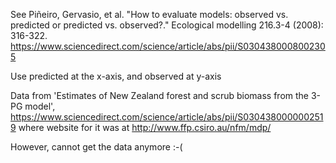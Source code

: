 See Piñeiro, Gervasio, et al. "How to evaluate models: observed vs. predicted or predicted vs. observed?." Ecological modelling 216.3-4 (2008): 316-322. https://www.sciencedirect.com/science/article/abs/pii/S0304380008002305

Use predicted at the x-axis, and observed at y-axis

Data from 'Estimates of New Zealand forest and scrub biomass from the 3-PG model', https://www.sciencedirect.com/science/article/abs/pii/S0304380000002519 where website for it was at http://www.ffp.csiro.au/nfm/mdp/

However, cannot get the data anymore :-(
